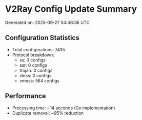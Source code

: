 # V2Ray Config Update Summary
Generated on: 2025-09-27 04:46:36 UTC

## Configuration Statistics
- Total configurations: 7435
- Protocol breakdown:
  - ss: 0 configs
  - ssr: 0 configs
  - trojan: 0 configs
  - vless: 0 configs
  - vmess: 564 configs

## Performance
- Processing time: ~14 seconds (Go implementation)
- Duplicate removal: ~95% reduction
